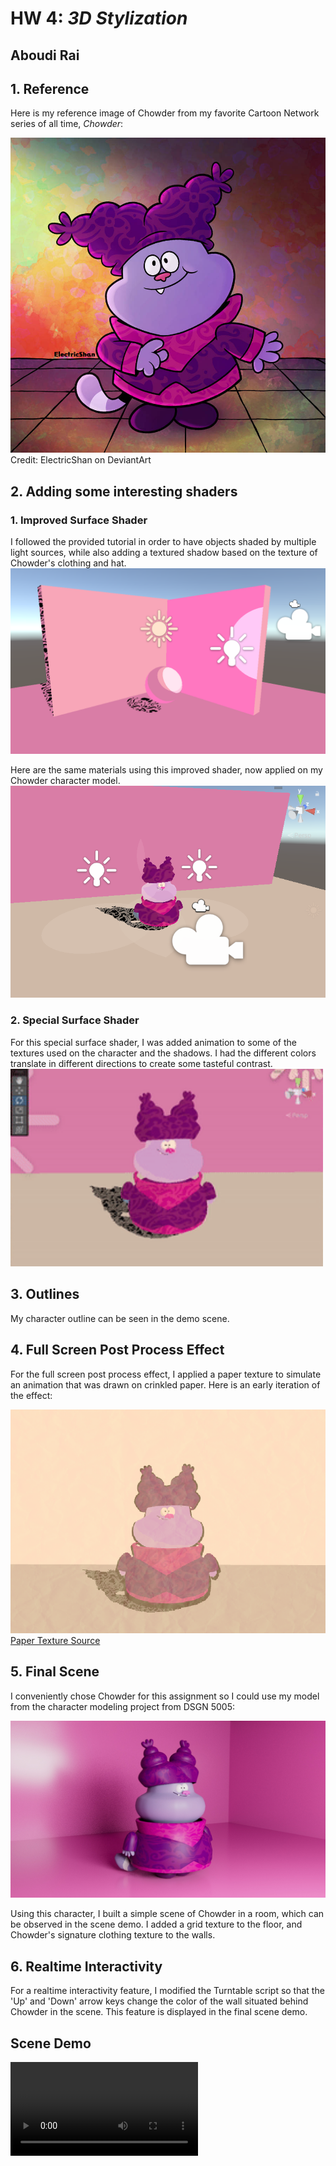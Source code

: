 # HW 4: *3D Stylization*
## Aboudi Rai

## 1. Reference
Here is my reference image of Chowder from my favorite Cartoon Network series of all time,
*Chowder*:

![](img/chowder-ref-0.jpg)
Credit: ElectricShan on DeviantArt

## 2. Adding some interesting shaders

### 1. Improved Surface Shader

I followed the provided tutorial in order to have objects shaded by multiple light sources, while
also adding a textured shadow based on the texture of Chowder's clothing and hat.
![](img/readme-additional-lights-0.png)

Here are the same materials using this improved shader, now applied on my Chowder character model.
![](img/readme-improved-surface-shader-0.png)

### 2. Special Surface Shader

For this special surface shader, I was added animation to some of the textures used on the character
and the shadows. I had the different colors translate in different directions to create some
tasteful contrast.
<img src="img/readme-special-shader-0.gif" width=500>

## 3. Outlines

My character outline can be seen in the demo scene.

## 4. Full Screen Post Process Effect

For the full screen post process effect, I applied a paper texture to simulate an animation that
was drawn on crinkled paper. Here is an early iteration of the effect:

![](img/readme-full-screen-effec.png)
[Paper Texture Source](https://forum.unity.com/threads/setting-a-paper-texture-effect-to-2d-sprites.458874/)

## 5. Final Scene

I conveniently chose Chowder for this assignment so I could use my model from the character modeling project from
DSGN 5005:

![](img/chowder-render-0.jpg)

Using this character, I built a simple scene of Chowder in a room, which can be observed in the
scene demo. I added a grid texture to the floor, and Chowder's signature clothing texture to the walls.

## 6. Realtime Interactivity

For a realtime interactivity feature, I modified the Turntable script so that the 'Up' and 'Down'
arrow keys change the color of the wall situated behind Chowder in the scene. This feature is
displayed in the final scene demo.

## Scene Demo

<video src="img/readme-vid-ppt.mp4" controls></video>